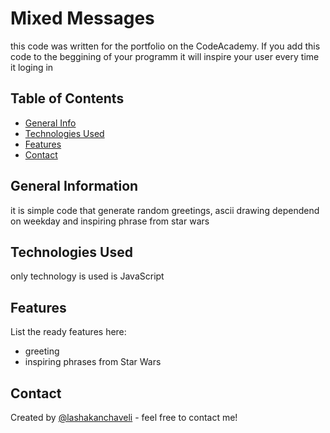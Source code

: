 # Mixed Messages
this code was written for the portfolio on the CodeAcademy.
If you add this code to the beggining of your programm it will inspire your user every time it loging in



## Table of Contents
* [General Info](#general-information)
* [Technologies Used](#technologies-used)
* [Features](#features)
* [Contact](#contact)


## General Information
it is simple code that generate random greetings, ascii drawing dependend on weekday and inspiring phrase from star wars


## Technologies Used
only technology is used is JavaScript


## Features
List the ready features here:
- greeting
- inspiring phrases from Star Wars


## Contact
Created by [@lashakanchaveli](https://discuss.codecademy.com/u/lashakanchaveli) - feel free to contact me!
